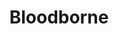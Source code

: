 ---
title: Bloodborne
categories: hltb games
layout: hltb
progress: 100
hours: 50
description: A Souls-style game set in the Gothic city of Yharnam, afflicted with a plague of beasts. The player explores the world and challenges the horrors that they find within.
---